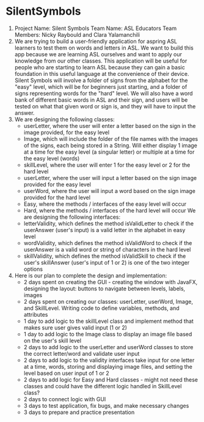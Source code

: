 # SilentSymbols
1. Project Name: Silent Symbols
   Team Name: ASL Educators
   Team Members: Nicky Raybould and Clara Yalamanchili
2. We are trying to build a user-friendly application for aspring ASL learners to test them on words and letters in ASL. We want to build this app because we are learning ASL ourselves and want to apply our knowledge from our other classes. This application will be useful for people who are starting to learn ASL because they can gain a basic foundation in this useful language at the convenience of their device. Silent Symbols will involve a folder of signs from the alphabet for the "easy" level, which will be for beginners just starting, and a folder of signs representing words for the "hard" level. We will also have a word bank of different basic words in ASL and their sign, and users will be tested on what that given word or sign is, and they will have to input the answer.
3. We are designing the following classes:
   - userLetter, where the user will enter a letter based on the sign in the image provided, for the easy level
   - Image, which will include the folder of the file names with the images of the signs, each being stored in a String. Will either display 1 image at a time for the easy level (a singular letter) or multiple at a time for the easy level (words)
   - skillLevel, where the user will enter 1 for the easy level or 2 for the hard level
   - userLetter, where the user will input a letter based on the sign image provided for the easy level
   - userWord, where the user will input a word based on the sign image provided for the hard level
   - Easy, where the methods / interfaces of the easy level will occur
   - Hard, where the methods / interfaces of the hard level will occur
   We are designing the following interfaces:
   - letterValidity, which defines the method isValidLetter to check if the userAnswer (user's input) is a valid letter in the alphabet in easy level
   - wordValidity, which defines the method isValidWord to check if the userAnswer is a valid word or string of characters in the hard level
   - skillValidity, which defines the method isValidSkill to check if the user's skillAnswer (user's input of 1 or 2) is one of the two integer options
4. Here is our plan to complete the design and implementation:
   - 2 days spent on creating the GUI - creating the window with JavaFX, designing the layout: buttons to navigate between levels, labels, images
   - 2 days spent on creating our classes: userLetter, userWord, Image, and SkillLevel. Writing code to define variables, methods, and attributes
   - 1 day to add logic to the skillLevel class and implement method that makes sure user gives valid input (1 or 2)
   - 1 day to add logic to the Image class to display an image file based on the user's skill level
   - 2 days to add logic to the userLetter and userWord classes to store the correct letter/word and validate user input
   - 2 days to add logic to the validity interfaces take input for one letter at a time, words, storing and displaying image files, and setting the level based on user input of 1 or 2
   - 2 days to add logic for Easy and Hard classes - might not need these classes and could have the different logic handled in SkillLevel class?
   - 2 days to connect logic with GUI
   - 3 days to test application, fix bugs, and make necessary changes
   - 3 days to prepare and practice presentation
